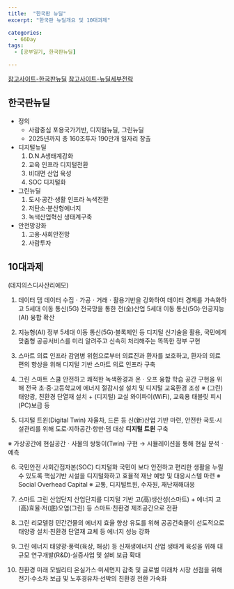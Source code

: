 ```yaml
---
title:  "한국판 뉴딜"
excerpt: "한국판 뉴딜개요 및 10대과제"

categories:
  - 66Day
tags:
  - [공부일기, 한국판뉴딜]

---
```


[참고사이트-한국판뉴딜](http://www.moef.go.kr/mp/nd/newDeal.do)
[참고사이트-뉴딜세부전략](https://www.gov.kr/portal/ntnadmNews/2208307)

## 한국판뉴딜
- 정의
	- 사람중심 포용국가기반, 디지털뉴딜, 그린뉴딜
	- 2025년까지 총 160조투자 190만개 일자리 창출
- 디지털뉴딜
	1. D.N.A생태계강화
	2. 교육 인프라 디지털전환
	3. 비대면 산업 육성
	4. SOC 디지털화
- 그린뉴딜
	1. 도시·공간·생활 인프라 녹색전환
	2. 저탄소·분산형에너지
	3. 녹색산업혁신 생태계구축
- 안전망강화
	1. 고용·사회안전망
	2. 사람투자
	
## 10대과제
(데지의스디사산리에모)
1. 데이터 댐
데이터 수집ㆍ가공ㆍ거래ㆍ활용기반을 강화하여 데이터 경제를 가속화하고 5세대 이동 통신(5G) 전국망을 통한 전(全)산업 5세대 이동 통신(5G)·인공지능(AI) 융합 확산


2. 지능형(AI) 정부
5세대 이동 통신(5G)·블록체인 등 디지털 신기술을 활용, 국민에게 맞춤형 공공서비스를 미리 알려주고 신속히 처리해주는 똑똑한 정부 구현

3. 스마트 의료 인프라
감염병 위험으로부터 의료진과 환자를 보호하고, 환자의 의료 편의 향상을 위해 디지털 기반 스마트 의료 인프라 구축

4. 그린 스마트 스쿨
안전하고 쾌적한 녹색환경과 온ㆍ오프 융합 학습 공간 구현을 위해 전국 초·중·고등학교에 에너지 절감시설 설치 및 디지털 교육환경 조성
※ (그린) 태양광, 친환경 단열재 설치 + (디지털) 교실 와이파이(WiFi), 교육용 태블릿 피시(PC)보급 등

5. 디지털 트윈(Digital Twin)
  자율차, 드론 등 신(新)산업 기반 마련, 안전한 국토·시설관리를 위해 도로·지하공간·항만·댐 대상 **디지털 트윈** 구축

  ※ 가상공간에 현실공간ㆍ사물의 쌍둥이(Twin) 구현 → 시뮬레이션을 통해 현실 분석ㆍ예측

6. 국민안전 사회간접자본(SOC) 디지털화
  국민이 보다 안전하고 편리한 생활을 누릴 수 있도록 핵심기반 시설을 디지털화하고 효율적 재난 예방 및 대응시스템 마련
※ Social Overhead Capital
※ 교통, 디지털트윈, 수자원, 재난재해대응

7. 스마트 그린 산업단지
  산업단지를 디지털 기반 고(高)생산성(스마트) + 에너지 고(高)효율·저(底)오염(그린) 등 스마트·친환경 제조공간으로 전환

8. 그린 리모델링
  민간건물의 에너지 효율 향상 유도를 위해 공공건축물이 선도적으로 태양광 설치·친환경 단열재 교체 등 에너지 성능 강화

9. 그린 에너지
  태양광·풍력(육상, 해상) 등 신재생에너지 산업 생태계 육성을 위해 대규모 연구개발(R&D)·실증사업 및 설비 보급 확대

10. 친환경 미래 모빌리티
    온실가스·미세먼지 감축 및 글로벌 미래차 시장 선점을 위해 전기·수소차 보급 및 노후경유차·선박의 친환경 전환 가속화